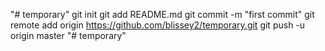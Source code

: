 "# temporary"  git init git add README.md git commit -m "first commit" git remote add origin https://github.com/blissey2/temporary.git git push -u origin master
"# temporary" 
